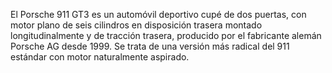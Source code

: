 El Porsche 911 GT3 es un automóvil deportivo cupé de dos puertas, con motor plano de seis cilindros en disposición trasera
 montado longitudinalmente y de tracción trasera, producido por el fabricante alemán Porsche AG desde 1999. Se trata de una 
 versión más radical del 911 estándar con motor naturalmente aspirado.
    
